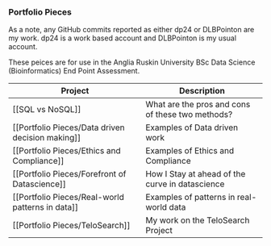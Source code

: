 ### Portfolio Pieces
As a note, any GitHub commits reported as either dp24 or DLBPointon are my work. dp24 is a work based account and DLBPointon is my usual account.

These peices are for use in the Anglia Ruskin University BSc Data Science (Bioinformatics) End Point Assessment.

| Project | Description |
|---|---|
| [[SQL vs NoSQL]] | What are the pros and cons of these two methods? |
| [[Portfolio Pieces/Data driven decision making]] | Examples of Data driven work |
| [[Portfolio Pieces/Ethics and Compliance]] | Examples of Ethics and Compliance |
| [[Portfolio Pieces/Forefront of Datascience]] | How I Stay at ahead of the curve in datascience |
| [[Portfolio Pieces/Real-world patterns in data]] | Examples of patterns in real-world data |
| [[Portfolio Pieces/TeloSearch]] | My work on the TeloSearch Project |

